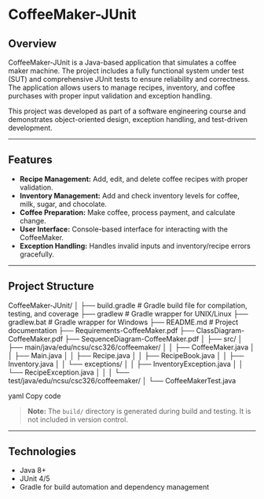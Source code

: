 # CoffeeMaker-JUnit

## Overview
CoffeeMaker-JUnit is a Java-based application that simulates a coffee maker machine. The project includes a fully functional system under test (SUT) and comprehensive JUnit tests to ensure reliability and correctness. The application allows users to manage recipes, inventory, and coffee purchases with proper input validation and exception handling.

This project was developed as part of a software engineering course and demonstrates object-oriented design, exception handling, and test-driven development.

---

## Features
- **Recipe Management:** Add, edit, and delete coffee recipes with proper validation.
- **Inventory Management:** Add and check inventory levels for coffee, milk, sugar, and chocolate.
- **Coffee Preparation:** Make coffee, process payment, and calculate change.
- **User Interface:** Console-based interface for interacting with the CoffeeMaker.
- **Exception Handling:** Handles invalid inputs and inventory/recipe errors gracefully.

---

## Project Structure
CoffeeMaker-JUnit/
│
├── build.gradle # Gradle build file for compilation, testing, and coverage
├── gradlew # Gradle wrapper for UNIX/Linux
├── gradlew.bat # Gradle wrapper for Windows
├── README.md # Project documentation
├── Requirements-CoffeeMaker.pdf
├── ClassDiagram-CoffeeMaker.pdf
├── SequenceDiagram-CoffeeMaker.pdf
│
├── src/
│ ├── main/java/edu/ncsu/csc326/coffeemaker/
│ │ ├── CoffeeMaker.java
│ │ ├── Main.java
│ │ ├── Recipe.java
│ │ ├── RecipeBook.java
│ │ ├── Inventory.java
│ │ └── exceptions/
│ │ ├── InventoryException.java
│ │ └── RecipeException.java
│ │
│ └── test/java/edu/ncsu/csc326/coffeemaker/
│ └──  CoffeeMakerTest.java

yaml
Copy code

> **Note:** The `build/` directory is generated during build and testing. It is not included in version control.

---

## Technologies
- Java 8+
- JUnit 4/5
- Gradle for build automation and dependency management
